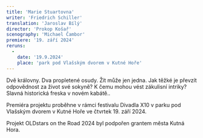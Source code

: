 ```yaml
---
title: 'Marie Stuartovna'
writer: 'Friedrich Schiller'
translation: 'Jaroslav Bílý'
director: 'Prokop Košař'
scenography: 'Michael Čambor'
premiere: '19. září 2024'
reruns:
  -
    date: '19.9.2024'
    place: 'park pod Vlašským dvorem v Kutné Hoře'
---
```

Dvě královny. Dva propletené osudy. Žít může jen jedna. Jak těžké je převzít odpovědnost za život své sokyně? K čemu mohou vést zákulisní intriky? Slavná historická freska v novém kabátě..

Premiéra projektu proběhne v rámci festivalu Divadla X10 v parku pod Vlašským dvorem v Kutné Hoře ve čtvrtek 19. září 2024.

Projekt OLDstars on the Road 2024 byl podpořen grantem města Kutná Hora.

